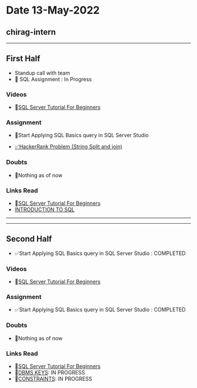 # Date 13-May-2022

## chirag-intern

<hr>

## First Half

- Standup call with team
- 🔄 SQL Assignment : In Progress

### Videos

- 🔄[SQL Server Tutorial For Beginners](https://www.youtube.com/watch?v=-EPMOaV7h_Q)

### Assignment

- 🔄Start Applying SQL Basics query in SQL Server Studio

- [✅HackerRank Problem (String Split and join)](https://github.com/sp18-interns/chirag-intern/tree/main/13-May-2022/HackerRank)

### Doubts

- 🚫Nothing as of now

### Links Read

- 🔄[SQL Server Tutorial For Beginners](https://www.youtube.com/watch?v=-EPMOaV7h_Q)
- [INTRODUCTION TO SQL](https://www.w3schools.com/sql/sql_intro.asp)

<hr>
<hr>

## Second Half

- ✅Start Applying SQL Basics query in SQL Server Studio : COMPLETED

### Videos

- 🔄[SQL Server Tutorial For Beginners](https://www.youtube.com/watch?v=-EPMOaV7h_Q)

### Assignment

- ✅Start Applying SQL Basics query in SQL Server Studio : COMPLETED

### Doubts

- 🚫Nothing as of now

### Links Read

- 🔄[SQL Server Tutorial For Beginners](https://www.youtube.com/watch?v=-EPMOaV7h_Q)
- 🔄[DBMS KEYS](https://www.javatpoint.com/dbms-keys): IN PROGRESS
- 🔄[CONSTRAINTS](https://www.geeksforgeeks.org/sql-constraints/): IN PROGRESS
